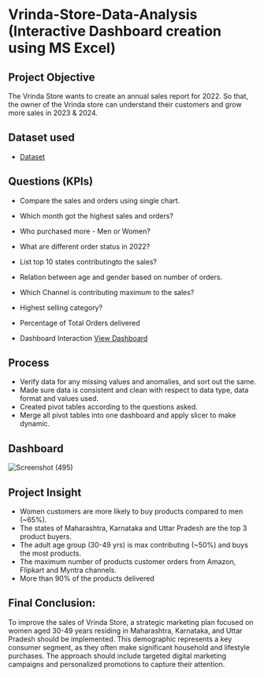 # Vrinda-Store-Data-Analysis (Interactive Dashboard creation using MS Excel)
## Project Objective
The Vrinda Store wants to create an annual sales report for 2022. So that, the owner of the Vrinda store can understand their customers and grow more sales in 2023 & 2024. 

## Dataset used
- <a href="https://github.com/ritikbh193/Data-Analysis-Dashboard/blob/main/Vrinda%20Data%20Analysis2.xlsx">Dataset</a>

## Questions (KPIs)
- Compare the sales and orders using single chart.
- Which month got the highest sales and orders?
- Who purchased more - Men or Women?
- What are different order status in 2022?
- List top 10 states contributingto the sales?
- Relation between age and gender based on number of orders.
- Which Channel is contributing maximum to the sales?
- Highest selling category?
- Percentage of Total Orders delivered

- Dashboard Interaction <a href="https://github.com/ritikbh193/Data-Analytics-with-Excel/blob/main/Dashboard_Image.png">View Dashboard</a>

## Process
- Verify data for any missing values and anomalies, and sort out the same.
- Made sure data is consistent and clean with respect to data type, data format and values used.
- Created pivot tables according to the questions asked.
- Merge all pivot tables into one dashboard and apply slicer to make dynamic.

## Dashboard

![Screenshot (495)](https://github.com/user-attachments/assets/17a62479-5cdc-4be7-9373-f264201d276e)

## Project Insight
- Women customers are more likely to buy products compared to men (~65%).
- The states of Maharashtra, Karnataka and Uttar Pradesh are the top 3 product buyers.
- The adult age group (30-49 yrs) is max contributing (~50%) and buys the most products.
- The maximum number of products customer orders from Amazon, Flipkart and Myntra channels.
- More than 90% of the products delivered

## Final Conclusion:
To improve the sales of Vrinda Store, a strategic marketing plan focused on women aged 30-49 years residing in Maharashtra, Karnataka, and Uttar Pradesh should be implemented. This demographic represents a key consumer segment, as they often make significant household and lifestyle purchases. The approach should include targeted digital marketing campaigns and personalized promotions to capture their attention.

